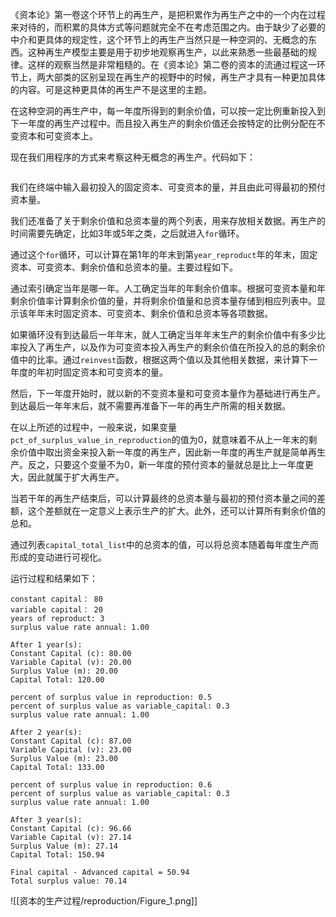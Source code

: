《资本论》第一卷这个环节上的再生产，是把积累作为再生产之中的一个内在过程来对待的，而积累的具体方式等问题就完全不在考虑范围之内。由于缺少了必要的中介和更具体的规定性，这个环节上的再生产当然只是一种空洞的、无概念的东西。这种再生产模型主要是用于初步地观察再生产，以此来熟悉一些最基础的规律。这样的观察当然是非常粗糙的。在《资本论》第二卷的资本的流通过程这一环节上，两大部类的区别呈现在再生产的视野中的时候，再生产才具有一种更加具体的内容。可是这种更具体的再生产不是这里的主题。

在这种空洞的再生产中，每一年度所得到的剩余价值，可以按一定比例重新投入到下一年度的再生产过程中。而且投入再生产的剩余价值还会按特定的比例分配在不变资本和可变资本上。

现在我们用程序的方式来考察这种无概念的再生产。代码如下：

```
```

我们在终端中输入最初投入的固定资本、可变资本的量，并且由此可得最初的预付资本量。

我们还准备了关于剩余价值和总资本量的两个列表，用来存放相关数据。再生产的时间需要先确定，比如3年或5年之类，之后就进入`for`循环。

通过这个`for`循环，可以计算在第1年的年末到第`year_reproduct`年的年末，固定资本、可变资本、剩余价值和总资本的量。主要过程如下。

通过索引确定当年是哪一年。人工确定当年的年剩余价值率。根据可变资本量和年剩余价值率计算剩余价值的量，并将剩余价值量和总资本量存储到相应列表中。显示该年年末时固定资本、可变资本、剩余价值和总资本等各项数据。

如果循环没有到达最后一年年末，就人工确定当年年末生产的剩余价值中有多少比率投入了再生产，以及作为可变资本投入再生产的剩余价值在所投入的总的剩余价值中的比率。通过`reinvest`函数，根据这两个值以及其他相关数据，来计算下一年度的年初时固定资本和可变资本的量。

然后，下一年度开始时，就以新的不变资本量和可变资本量作为基础进行再生产。到达最后一年年末后，就不需要再准备下一年的再生产所需的相关数据。

在以上所述的过程中，一般来说，如果变量`pct_of_surplus_value_in_reproduction`的值为0，就意味着不从上一年末的剩余价值中取出资金来投入新一年度的再生产，因此新一年度的再生产就是简单再生产。反之，只要这个变量不为0，新一年度的预付资本的量就总是比上一年度更大，因此就属于扩大再生产。

当若干年的再生产结束后，可以计算最终的总资本量与最初的预付资本量之间的差额，这个差额就在一定意义上表示生产的扩大。此外，还可以计算所有剩余价值的总和。

通过列表`capital_total_list`中的总资本的值，可以将总资本随着每年度生产而形成的变动进行可视化。

运行过程和结果如下：

```
constant capital： 80
variable capital： 20
years of reproduct: 3
surplus value rate annual: 1.00

After 1 year(s):
Constant Capital (c): 80.00
Variable Capital (v): 20.00
Surplus Value (m): 20.00
Capital Total: 120.00

percent of surplus value in reproduction: 0.5
percent of surplus value as variable_capital: 0.3
surplus value rate annual: 1.00

After 2 year(s):
Constant Capital (c): 87.00
Variable Capital (v): 23.00
Surplus Value (m): 23.00
Capital Total: 133.00

percent of surplus value in reproduction: 0.6
percent of surplus value as variable_capital: 0.3
surplus value rate annual: 1.00

After 3 year(s):
Constant Capital (c): 96.66
Variable Capital (v): 27.14
Surplus Value (m): 27.14
Capital Total: 150.94

Final capital - Advanced capital = 50.94
Total surplus value: 70.14
```

![[资本的生产过程/reproduction/Figure_1.png]]

